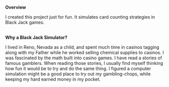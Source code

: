 
**Overview**

I created this project just for fun. It simulates card counting
strategies in Black Jack games.
<BR>
<BR>

**Why a Black Jack Simulator?**

I lived in Reno, Nevada as a child, and spent much time in casinos
tagging along with my Father while he worked selling chemical supplies
to casinos. I was fascinated by the math built into casino games. I have
read a stories of famous gamblers. When reading those stories, I usually
find myself thinking how fun it would be to try and do the same thing. I
figured a computer simulation might be a good place to try out my
gambling-chops, while keeping my hard earned money in my pocket.
<BR>
<BR>




